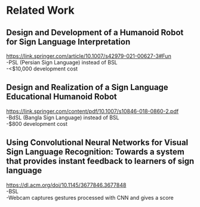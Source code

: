 ﻿# Related Work
## Design and Development of a Humanoid Robot for Sign Language Interpretation
https://link.springer.com/article/10.1007/s42979-021-00627-3#Fun  
-PSL (Persian Sign Language) instead of BSL  
-<$10,000 development cost  
## Design and Realization of a Sign Language Educational Humanoid Robot
https://link.springer.com/content/pdf/10.1007/s10846-018-0860-2.pdf  
-BdSL (Bangla Sign Language) instead of BSL  
-$800 development cost  
## Using Convolutional Neural Networks for Visual Sign Language Recognition: Towards a system that provides instant feedback to learners of sign language
https://dl.acm.org/doi/10.1145/3677846.3677848  
-BSL  
-Webcam captures gestures processed with CNN and gives a score  
